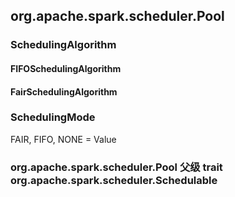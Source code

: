
## org.apache.spark.scheduler.Pool



### SchedulingAlgorithm

#### FIFOSchedulingAlgorithm

#### FairSchedulingAlgorithm


### SchedulingMode 
FAIR, FIFO, NONE = Value


### org.apache.spark.scheduler.Pool 父级 trait org.apache.spark.scheduler.Schedulable